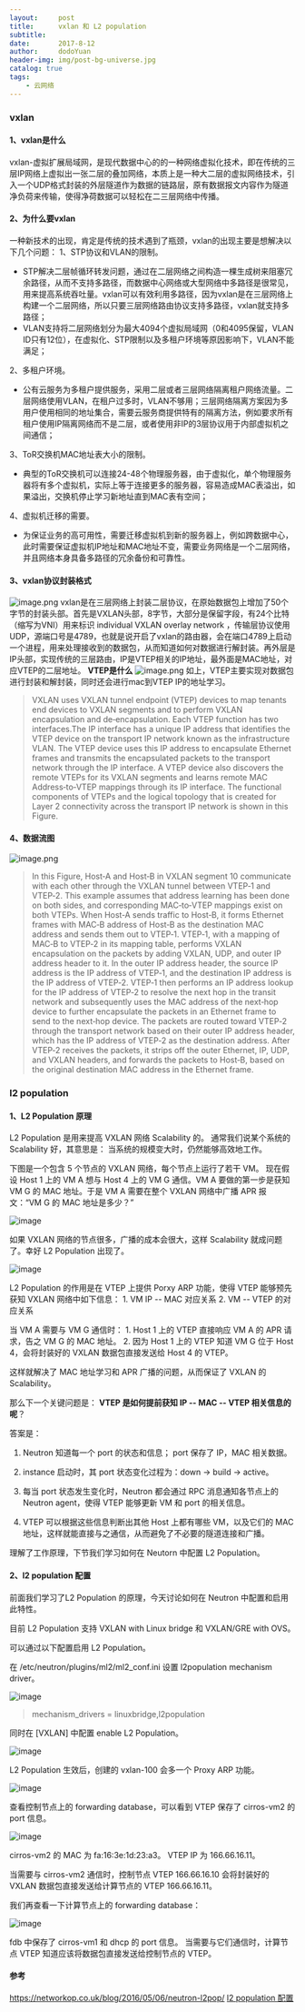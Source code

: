 ```yaml
---
layout:     post
title:      vxlan 和 L2 population
subtitle:
date:       2017-8-12
author:     dodoYuan
header-img: img/post-bg-universe.jpg
catalog: true
tags:
    - 云网络
---
```


### vxlan
#### 1、vxlan是什么
vxlan-虚拟扩展局域网，是现代数据中心的的一种网络虚拟化技术，即在传统的三层IP网络上虚拟出一张二层的叠加网络，本质上是一种大二层的虚拟网络技术，引入一个UDP格式封装的外层隧道作为数据的链路层，原有数据报文内容作为隧道净负荷来传输，使得净荷数据可以轻松在二三层网络中传播。
#### 2、为什么要vxlan
一种新技术的出现，肯定是传统的技术遇到了瓶颈，vxlan的出现主要是想解决以下几个问题：
1、STP协议和VLAN的限制。
* STP解决二层帧循环转发问题，通过在二层网络之间构造一棵生成树来阻塞冗余路径，从而不支持多路径，而数据中心网络或大型网络中多路径是很常见，用来提高系统吞吐量。vxlan可以有效利用多路径，因为vxlan是在三层网络上构建一个二层网络，所以只要三层网络路由协议支持多路径，vxlan就支持多路径；
* VLAN支持将二层网络划分为最大4094个虚拟局域网（0和4095保留，VLAN ID只有12位），在虚拟化、STP限制以及多租户环境等原因影响下，VLAN不能满足；

2、多租户环境。
* 公有云服务为多租户提供服务，采用二层或者三层网络隔离租户网络流量。二层网络使用VLAN，在租户过多时，VLAN不够用；三层网络隔离方案因为多用户使用相同的地址集合，需要云服务商提供特有的隔离方法，例如要求所有租户使用IP隔离网络而不是二层，或者使用非IP的3层协议用于内部虚拟机之间通信；

3、ToR交换机MAC地址表大小的限制。
* 典型的ToR交换机可以连接24-48个物理服务器，由于虚拟化，单个物理服务器将有多个虚拟机，实际上等于连接更多的服务器，容易造成MAC表溢出，如果溢出，交换机停止学习新地址直到MAC表有空间；

4、虚拟机迁移的需要。
* 为保证业务的高可用性，需要迁移虚拟机到新的服务器上，例如跨数据中心，此时需要保证虚拟机IP地址和MAC地址不变，需要业务网络是一个二层网络，并且网络本身具备多路径的冗余备份和可靠性。
#### 3、vxlan协议封装格式
![image.png](https://upload-images.jianshu.io/upload_images/3635313-530a90790066344f.png?imageMogr2/auto-orient/strip%7CimageView2/2/w/1240)
vxlan是在三层网络上封装二层协议，在原始数据包上增加了50个字节的封装头部。首先是VXLAN头部，8字节，大部分是保留字段，有24个比特（缩写为VNI）用来标识 individual VXLAN overlay network ，传输层协议使用UDP，源端口号是4789，也就是说开启了vxlan的路由器，会在端口4789上启动一个进程，用来处理接收到的数据包，从而知道如何对数据进行解封装。再外层是IP头部，实现传统的三层路由，IP是VTEP相关的IP地址，最外面是MAC地址，对应VTEP的二层地址。
**VTEP是什么**
![image.png](https://upload-images.jianshu.io/upload_images/3635313-e6b4f0e13cff227b.png?imageMogr2/auto-orient/strip%7CimageView2/2/w/1240)
如上，VTEP主要实现对数据包进行封装和解封装，同时还会进行mac到VTEP IP的地址学习。
>VXLAN uses VXLAN tunnel endpoint (VTEP) devices to map tenants end devices to VXLAN segments and to perform VXLAN encapsulation and de‐encapsulation. Each VTEP function has two interfaces.The IP interface has a unique IP address that identifies the VTEP device on the transport IP network known as the infrastructure VLAN. The VTEP device uses this IP address to encapsulate Ethernet frames and transmits the encapsulated packets to the transport network through the IP interface. A VTEP
device also discovers the remote VTEPs for its VXLAN segments and learns remote MAC Address‐to‐VTEP mappings through its IP interface. The functional components of VTEPs and the logical topology that is created for Layer 2 connectivity across the transport IP network is shown in this Figure.
#### 4、数据流图
![image.png](https://upload-images.jianshu.io/upload_images/3635313-6c129b35382e8410.png?imageMogr2/auto-orient/strip%7CimageView2/2/w/1240)
>In this Figure, Host‐A and Host‐B in VXLAN segment 10 communicate with each other through the VXLAN tunnel between VTEP‐1 and VTEP‐2. This example assumes that address learning has been done on both sides, and corresponding MAC‐to‐VTEP mappings exist on both VTEPs. When Host‐A sends traffic to Host‐B, it forms Ethernet frames with MAC‐B address of Host‐B as the destination MAC address and sends them out to VTEP‐1. VTEP‐1, with a mapping of MAC‐B to VTEP‐2 in its mapping table, performs VXLAN encapsulation on the packets by adding VXLAN, UDP, and outer IP address header to it. In the outer IP address header, the source IP address is the IP address of VTEP‐1, and the destination IP address is the IP address of VTEP‐2. VTEP‐1 then performs an IP address lookup for the IP address of VTEP‐2 to resolve the next hop in the transit network and subsequently uses the MAC address of the next‐hop device to further encapsulate the packets in an Ethernet frame to send to the next‐hop device.
    The packets are routed toward VTEP‐2 through the transport network based on their outer IP address header, which has the IP address of VTEP‐2 as the destination address. After VTEP‐2 receives the packets, it strips off the outer Ethernet, IP, UDP, and VXLAN headers, and forwards the packets to Host‐B, based on the original destination MAC address in the Ethernet frame.

### l2 population
#### 1、L2 Population 原理
L2 Population 是用来提高 VXLAN 网络 Scalability 的。
通常我们说某个系统的 Scalability 好，其意思是： 当系统的规模变大时，仍然能够高效地工作。

下图是一个包含 5 个节点的 VXLAN 网络，每个节点上运行了若干 VM。
现在假设 Host 1 上的 VM A 想与 Host 4 上的 VM G 通信。VM A 要做的第一步是获知 VM G 的 MAC 地址。于是 VM A 需要在整个 VXLAN 网络中广播 APR 报文：“VM G 的 MAC 地址是多少？”

![image](http://upload-images.jianshu.io/upload_images/3635313-5d1bd2dcd7f330bc.jpg?imageMogr2/auto-orient/strip%7CimageView2/2/w/1240 "http://7xo6kd.com1.z0.glb.clouddn.com/upload-ueditor-image-20161115-1479162754573009621.png")

如果 VXLAN 网络的节点很多，广播的成本会很大，这样 Scalability 就成问题了。幸好 L2 Population 出现了。

![image](http://upload-images.jianshu.io/upload_images/3635313-a7b7268e08f26914.jpg?imageMogr2/auto-orient/strip%7CimageView2/2/w/1240 "http://7xo6kd.com1.z0.glb.clouddn.com/upload-ueditor-image-20161115-1479162754747078834.png")

L2 Population 的作用是在 VTEP 上提供 Porxy ARP 功能，使得 VTEP 能够预先获知 VXLAN 网络中如下信息：
1\. VM IP -- MAC 对应关系
2\. VM -- VTEP 的对应关系

当 VM A 需要与 VM G 通信时：
1\. Host 1 上的 VTEP 直接响应 VM A 的 APR 请求，告之 VM G 的 MAC 地址。
2\. 因为 Host 1 上的 VTEP 知道 VM G 位于 Host 4，会将封装好的 VXLAN 数据包直接发送给 Host 4 的 VTEP。

这样就解决了 MAC 地址学习和 APR 广播的问题，从而保证了 VXLAN 的 Scalability。

那么下一个关键问题是：
**VTEP 是如何提前获知 IP -- MAC -- VTEP 相关信息的呢**？

答案是：
1.  Neutron 知道每一个 port 的状态和信息； port 保存了 IP，MAC 相关数据。

2.  instance 启动时，其 port 状态变化过程为：down -> build -> active。

3.  每当 port 状态发生变化时，Neutron 都会通过 RPC 消息通知各节点上的 Neutron agent，使得 VTEP 能够更新 VM 和 port 的相关信息。

4.  VTEP 可以根据这些信息判断出其他 Host 上都有哪些 VM，以及它们的 MAC 地址，这样就能直接与之通信，从而避免了不必要的隧道连接和广播。

理解了工作原理，下节我们学习如何在 Neutorn 中配置 L2 Population。
#### 2、l2 population 配置
前面我们学习了L2 Population 的原理，今天讨论如何在 Neutron 中配置和启用此特性。

目前 L2 Population 支持 VXLAN with Linux bridge 和 VXLAN/GRE with OVS。

可以通过以下配置启用 L2 Population。

在 /etc/neutron/plugins/ml2/ml2_conf.ini 设置 l2population mechanism driver。

![image](http://upload-images.jianshu.io/upload_images/3635313-46f493ea9680b856.jpg?imageMogr2/auto-orient/strip%7CimageView2/2/w/1240 "http://7xo6kd.com1.z0.glb.clouddn.com/upload-ueditor-image-20161117-1479336871744014127.png")

> mechanism_drivers = linuxbridge,l2population

同时在 [VXLAN] 中配置 enable L2 Population。

![image](http://upload-images.jianshu.io/upload_images/3635313-32f3ec810bfc729d.jpg?imageMogr2/auto-orient/strip%7CimageView2/2/w/1240 "http://7xo6kd.com1.z0.glb.clouddn.com/upload-ueditor-image-20161117-1479336871775097441.png")

L2 Population 生效后，创建的 vxlan-100 会多一个 Proxy ARP 功能。

![image](http://upload-images.jianshu.io/upload_images/3635313-18bf06571f3194fa.jpg?imageMogr2/auto-orient/strip%7CimageView2/2/w/1240 "http://7xo6kd.com1.z0.glb.clouddn.com/upload-ueditor-image-20161117-1479336871845026357.png")

查看控制节点上的 forwarding database，可以看到 VTEP 保存了 cirros-vm2 的 port 信息。

![image](http://upload-images.jianshu.io/upload_images/3635313-0933f955fa645e3c.jpg?imageMogr2/auto-orient/strip%7CimageView2/2/w/1240 "http://7xo6kd.com1.z0.glb.clouddn.com/upload-ueditor-image-20161117-1479336871883017370.png")

cirros-vm2 的 MAC 为 fa:16:3e:1d:23:a3。 VTEP IP 为 166.66.16.11。

当需要与 cirros-vm2 通信时，控制节点 VTEP 166.66.16.10 会将封装好的 VXLAN 数据包直接发送给计算节点的 VTEP 166.66.16.11。

我们再查看一下计算节点上的 forwarding database：

![image](http://upload-images.jianshu.io/upload_images/3635313-be60323b69bc8e95.jpg?imageMogr2/auto-orient/strip%7CimageView2/2/w/1240 "http://7xo6kd.com1.z0.glb.clouddn.com/upload-ueditor-image-20161117-1479336871950004438.png")

fdb 中保存了 cirros-vm1 和 dhcp 的 port 信息。 当需要与它们通信时，计算节点 VTEP 知道应该将数据包直接发送给控制节点的 VTEP。


#### 参考
https://networkop.co.uk/blog/2016/05/06/neutron-l2pop/
[l2 population 配置](https://www.ibm.com/developerworks/community/blogs/132cfa78-44b0-4376-85d0-d3096cd30d3f/entry/%E9%85%8D%E7%BD%AE_L2_Population_%E6%AF%8F%E5%A4%A95%E5%88%86%E9%92%9F%E7%8E%A9%E8%BD%AC_OpenStack_114?lang=en_us)